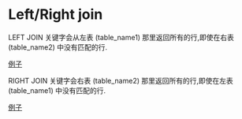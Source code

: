 # Left/Right join

LEFT JOIN 关键字会从左表 (table_name1) 那里返回所有的行,即使在右表 (table_name2) 中没有匹配的行.

[例子](http://www.w3school.com.cn/sql/sql_join_left.asp)

RIGHT JOIN 关键字会右表 (table_name2) 那里返回所有的行,即使在左表 (table_name1) 中没有匹配的行.

[例子](http://www.w3school.com.cn/sql/sql_join_right.asp)
